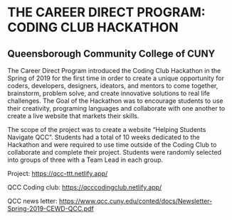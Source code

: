 # THE CAREER DIRECT PROGRAM: CODING CLUB HACKATHON 

## Queensborough Community College of CUNY

The Career Direct Program introduced the Coding Club Hackathon in the Spring of 2019 for the first time in order to create a unique opportunity for coders, developers, designers, ideators, and mentors to come together, brainstorm, problem solve, and create innovative solutions to real life challenges. The Goal of the Hackathon was to encourage students to use their creativity, programing languages and collaborate with one another to create a live website that markets their skills.

The scope of the project was to create a website “Helping Students Navigate QCC”. Students had a total of 10 weeks dedicated to the Hackathon and were required to use time outside of the Coding Club to collaborate and complete their project. Students were randomly selected into groups of three with a Team Lead in each group.

Project: https://qcc-ttt.netlify.app/

QCC Coding club: https://qcccodingclub.netlify.app/

QCC news letter: https://www.qcc.cuny.edu/conted/docs/Newsletter-Spring-2019-CEWD-QCC.pdf


